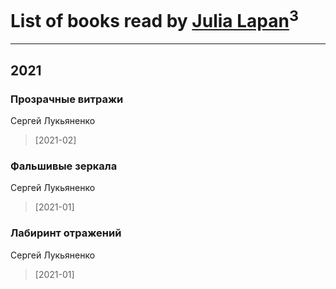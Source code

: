 # List of books read by [Julia Lapan](https://soundcloud.com/julia-lapan-741189633)<sup>3</sup>
---

## 2021

### Прозрачные витражи
Сергей Лукьяненко
> [2021-02] 


### Фальшивые зеркала
Сергей Лукьяненко
> [2021-01] 


### Лабиринт отражений
Сергей Лукьяненко
> [2021-01] 



